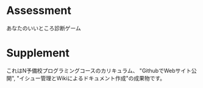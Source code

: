 # Assessment
あなたのいいところ診断ゲーム

# Supplement
これはN予備校プログラミングコースのカリキュラム、
"GithubでWebサイト公開", "イシュー管理とWikiによるドキュメント作成"の成果物です。
